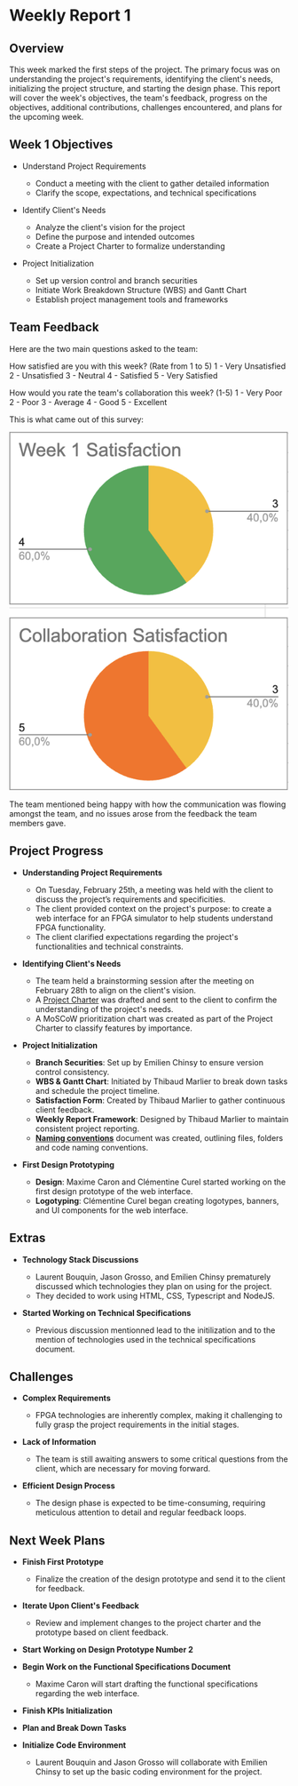 # Weekly Report 1

## Overview

This week marked the first steps of the project. The primary focus was on understanding the project's requirements, identifying the client's needs, initializing the project structure, and starting the design phase. This report will cover the week's objectives, the team's feedback, progress on the objectives, additional contributions, challenges encountered, and plans for the upcoming week.

## Week 1 Objectives

- Understand Project Requirements

  - Conduct a meeting with the client to gather detailed information
  - Clarify the scope, expectations, and technical specifications

- Identify Client's Needs

  - Analyze the client's vision for the project
  - Define the purpose and intended outcomes
  - Create a Project Charter to formalize understanding

- Project Initialization
  - Set up version control and branch securities
  - Initiate Work Breakdown Structure (WBS) and Gantt Chart
  - Establish project management tools and frameworks

## Team Feedback

Here are the two main questions asked to the team:

How satisfied are you with this week? (Rate from 1 to 5)
1 - Very Unsatisfied
2 - Unsatisfied
3 - Neutral
4 - Satisfied
5 - Very Satisfied

How would you rate the team's collaboration this week? (1-5)
1 - Very Poor
2 - Poor
3 - Average
4 - Good
5 - Excellent

This is what came out of this survey:

![alt text](./images/kpis-week1.png)

The team mentioned being happy with how the communication was flowing amongst the team, and no issues arose from the feedback the team members gave.

## Project Progress

- **Understanding Project Requirements**

  - On Tuesday, February 25th, a meeting was held with the client to discuss the project’s requirements and specificities.
  - The client provided context on the project's purpose: to create a web interface for an FPGA simulator to help students understand FPGA functionality.
  - The client clarified expectations regarding the project's functionalities and technical constraints.

- **Identifying Client's Needs**

  - The team held a brainstorming session after the meeting on February 28th to align on the client's vision.
  - A [Project Charter](../project-charter.md) was drafted and sent to the client to confirm the understanding of the project's needs.
  - A MoSCoW prioritization chart was created as part of the Project Charter to classify features by importance.

- **Project Initialization**

  - **Branch Securities**: Set up by Emilien Chinsy to ensure version control consistency.
  - **WBS & Gantt Chart**: Initiated by Thibaud Marlier to break down tasks and schedule the project timeline.
  - **Satisfaction Form**: Created by Thibaud Marlier to gather continuous client feedback.
  - **Weekly Report Framework**: Designed by Thibaud Marlier to maintain consistent project reporting.
  - **[Naming conventions](../../technical-specifications/naming-conventions.md)** document was created, outlining files, folders and code naming conventions.

- **First Design Prototyping**

  - **Design**: Maxime Caron and Clémentine Curel started working on the first design prototype of the web interface.
  - **Logotyping**: Clémentine Curel began creating logotypes, banners, and UI components for the web interface.

## Extras

- **Technology Stack Discussions**

  - Laurent Bouquin, Jason Grosso, and Emilien Chinsy prematurely discussed which technologies they plan on using for the project.
  - They decided to work using HTML, CSS, Typescript and NodeJS.

- **Started Working on Technical Specifications**
  - Previous discussion mentionned lead to the initilization and to the mention of technologies used in the technical specifications document.

## Challenges

- **Complex Requirements**

  - FPGA technologies are inherently complex, making it challenging to fully grasp the project requirements in the initial stages.

- **Lack of Information**

  - The team is still awaiting answers to some critical questions from the client, which are necessary for moving forward.

- **Efficient Design Process**
  - The design phase is expected to be time-consuming, requiring meticulous attention to detail and regular feedback loops.

## Next Week Plans

- **Finish First Prototype**

  - Finalize the creation of the design prototype and send it to the client for feedback.

- **Iterate Upon Client's Feedback**

  - Review and implement changes to the project charter and the prototype based on client feedback.

- **Start Working on Design Prototype Number 2**

- **Begin Work on the Functional Specifications Document**

  - Maxime Caron will start drafting the functional specifications regarding the web interface.

- **Finish KPIs Initialization**

- **Plan and Break Down Tasks**

- **Initialize Code Environment**
  - Laurent Bouquin and Jason Grosso will collaborate with Emilien Chinsy to set up the basic coding environment for the project.
